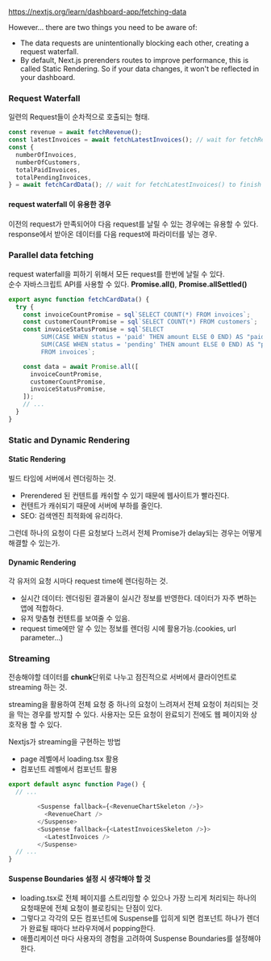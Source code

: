 https://nextjs.org/learn/dashboard-app/fetching-data

However... there are two things you need to be aware of:

- The data requests are unintentionally blocking each other, creating a request waterfall.
- By default, Next.js prerenders routes to improve performance, this is called Static Rendering. So if your data changes, it won't be reflected in your dashboard.

### Request Waterfall

일련의 Request들이 순차적으로 호출되는 형태.

```ts
const revenue = await fetchRevenue();
const latestInvoices = await fetchLatestInvoices(); // wait for fetchRevenue() to finish
const {
  numberOfInvoices,
  numberOfCustomers,
  totalPaidInvoices,
  totalPendingInvoices,
} = await fetchCardData(); // wait for fetchLatestInvoices() to finish
```

#### request waterfall 이 유용한 경우

이전의 request가 만족되어야 다음 request를 날릴 수 있는 경우에는 유용할 수 있다. response에서 받아온 데이터를 다음 request에 파라미터를 넣는 경우.

### Parallel data fetching

request waterfall을 피하기 위해서 모든 request를 한번에 날릴 수 있다.  
순수 자바스크립트 API를 사용할 수 있다.
**Promise.all()**, **Promise.allSettled()**

```ts
export async function fetchCardData() {
  try {
    const invoiceCountPromise = sql`SELECT COUNT(*) FROM invoices`;
    const customerCountPromise = sql`SELECT COUNT(*) FROM customers`;
    const invoiceStatusPromise = sql`SELECT
         SUM(CASE WHEN status = 'paid' THEN amount ELSE 0 END) AS "paid",
         SUM(CASE WHEN status = 'pending' THEN amount ELSE 0 END) AS "pending"
         FROM invoices`;

    const data = await Promise.all([
      invoiceCountPromise,
      customerCountPromise,
      invoiceStatusPromise,
    ]);
    // ...
  }
}
```

### Static and Dynamic Rendering

#### Static Rendering

빌드 타임에 서버에서 렌더링하는 것.

- Prerendered 된 컨텐트를 캐쉬할 수 있기 때문에 웹사이트가 빨라진다.
- 컨텐트가 캐쉬되기 때문에 서버에 부하를 줄인다.
- SEO: 검색엔진 최적화에 유리하다.

그런데 하나의 요청이 다른 요청보다 느려서 전체 Promise가 delay되는 경우는 어떻게 해결할 수 있는가.

#### Dynamic Rendering

각 유저의 요청 시마다 request time에 렌더링하는 것.

- 실시간 데이터: 렌더링된 결과물이 실시간 정보를 반영한다. 데이터가 자주 변하는 앱에 적합하다.
- 유저 맞춤형 컨텐트를 보여줄 수 있음.
- request time에만 알 수 있는 정보를 렌더링 시에 활용가능.(cookies, url parameter...)

### Streaming

전송해야할 데이터를 **chunk**단위로 나누고 점진적으로 서버에서 클라이언트로 streaming 하는 것.

streaming을 활용하여 전체 요청 중 하나의 요청이 느려져서 전체 요청이 처리되는 것을 막는 경우를 방지할 수 있다. 사용자는 모든 요청이 완료되기 전에도 웹 페이지와 상호작용 할 수 있다.

Nextjs가 streaming을 구현하는 방법

- page 레벨에서 loading.tsx 활용
- 컴포넌트 레벨에서 <Suspense> 컴포넌트 활용

```ts
export default async function Page() {
  // ...

        <Suspense fallback={<RevenueChartSkeleton />}>
          <RevenueChart />
        </Suspense>
        <Suspense fallback={<LatestInvoicesSkeleton />}>
          <LatestInvoices />
        </Suspense>
  // ...
}
```

#### Suspense Boundaries 설정 시 생각해야 할 것

- loading.tsx로 전체 페이지를 스트리밍할 수 있으나 가장 느리게 처리되는 하나의 요청때문에 전체 요청이 블로킹되는 단점이 있다.
- 그렇다고 각각의 모든 컴포넌트에 Suspense를 입히게 되면 컴포넌트 하나가 렌더가 완료될 때마다 브라우저에서 popping한다.
- 애플리케이션 마다 사용자의 경험을 고려하여 Suspense Boundaries를 설정해야 한다.

